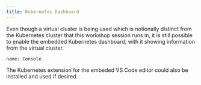 ```yaml
---
title: Kubernetes Dashboard
---
```


Even though a virtual cluster is being used which is notionally distinct from
the Kubernetes cluster that this workshop session runs in, it is still possible
to enable the embedded Kubernetes dashboard, with it showing information from
the virtual cluster.

```dashboard:open-dashboard
name: Console
```

The Kubernetes extension for the embeded VS Code editor could also be installed
and used if desired.
